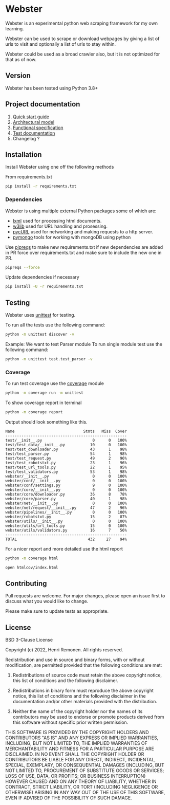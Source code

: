 # Webster

Webster is an experimental python web scraping framework for my own learning.

Webster can be used to scrape or download webpages by giving a list of urls to visit and
optionally a list of urls to stay within.

Webster could be used as a broad crawler also, but it is not optimized for that as of now.

## Version
Webster has been tested using Python 3.8+

## Project documentation
1. [Quick start guide](docs/project_docs/quickstart.md)
2. [Architectural model](docs/project_docs/architecture.md)
3. [Functional specification](docs/project_docs/functional_spec.md)
4. [Test documentation](docs/project_docs/testing.md)
5. Changelog ?

## Installation
Install Webster using one off the following methods

From requirements.txt
```bash
pip install -r requirements.txt
```

### Dependencies
Webster is using multiple external Python packages some of which are:
+ [lxml](https://lxml.de/index.html) used for processing html documents.
+ [w3lib](https://w3lib.readthedocs.io/en/latest/) used for URL handling and prosessing.
+ [pycURL](http://pycurl.io/) used for networking and making requests to a http server.
+ [pymongo](https://pymongo.readthedocs.io/en/stable/) tools for working with mongoDB using python

Use [pipreqs](https://pypi.org/project/pipreqs/) to make new requirements.txt
if new dependencies are added in PR force over requirements.txt
and make sure to include the new one in PR.

```bash
pipreqs --force
```

Update dependencies if necessary

```bash
pip install -U -r requirements.txt
```

## Testing
Webster uses [unittest](https://docs.python.org/3/library/unittest.html) for testing.

To run all the tests use the following command:

```bash
python -m unittest discover -v
```

Example: We want to test Parser module
To run single module test use the following command:

```bash
python -m unittest test.test_parser -v
```


### Coverage
To run test coverage use the [coverage](https://coverage.readthedocs.io/en/6.5.0/) module

```bash
python -m coverage run -m unittest
```

To show coverage report in terminal

```bash
python -m coverage report
```

Output should look something like this.

```console
Name                              Stmts   Miss  Cover
-----------------------------------------------------
test/__init__.py                      0      0   100%
test/test_data/__init__.py           10      0   100%
test/test_downloader.py              43      1    98%
test/test_parser.py                  54      1    98%
test/test_request.py                 49      2    96%
test/test_robotstxt.py               23      1    96%
test/test_url_tools.py               22      1    95%
test/test_validators.py              53      1    98%
webster/__init__.py                   0      0   100%
webster/conf/__init__.py              0      0   100%
webster/conf/settings.py              9      0   100%
webster/core/__init__.py              0      0   100%
webster/core/downloader.py           36      8    78%
webster/core/parser.py               40      1    98%
webster/net/__init__.py               0      0   100%
webster/net/request/__init__.py      47      2    96%
webster/pipelines/__init__.py         0      0   100%
webster/robotstxt.py                 15      2    87%
webster/utils/__init__.py             0      0   100%
webster/utils/url_tools.py           15      0   100%
webster/utils/validators.py          16      7    56%
-----------------------------------------------------
TOTAL                               432     27    94%
```

For a nicer report and more detailed use the html report

```bash
python -m coverage html

open htmlcov/index.html   
```


## Contributing
Pull requests are welcome. For major changes, please open an issue first to discuss what you would like to change.

Please make sure to update tests as appropriate.

## License
BSD 3-Clause License

Copyright (c) 2022, Henri Remonen.
All rights reserved.

Redistribution and use in source and binary forms, with or without modification, are permitted provided that the following conditions are met:

1. Redistributions of source code must retain the above copyright notice, this list of conditions and the following disclaimer.

2. Redistributions in binary form must reproduce the above copyright notice, this list of conditions and the following disclaimer in the documentation and/or other materials provided with the distribution.

3. Neither the name of the copyright holder nor the names of its contributors may be used to endorse or promote products derived from this software without specific prior written permission.

THIS SOFTWARE IS PROVIDED BY THE COPYRIGHT HOLDERS AND CONTRIBUTORS "AS IS" AND ANY EXPRESS OR IMPLIED WARRANTIES, INCLUDING, BUT NOT LIMITED TO, THE IMPLIED WARRANTIES OF MERCHANTABILITY AND FITNESS FOR A PARTICULAR PURPOSE ARE DISCLAIMED. IN NO EVENT SHALL THE COPYRIGHT HOLDER OR CONTRIBUTORS BE LIABLE FOR ANY DIRECT, INDIRECT, INCIDENTAL, SPECIAL, EXEMPLARY, OR CONSEQUENTIAL DAMAGES (INCLUDING, BUT NOT LIMITED TO, PROCUREMENT OF SUBSTITUTE GOODS OR SERVICES; LOSS OF USE, DATA, OR PROFITS; OR BUSINESS INTERRUPTION) HOWEVER CAUSED AND ON ANY THEORY OF LIABILITY, WHETHER IN CONTRACT, STRICT LIABILITY, OR TORT (INCLUDING NEGLIGENCE OR OTHERWISE) ARISING IN ANY WAY OUT OF THE USE OF THIS SOFTWARE, EVEN IF ADVISED OF THE POSSIBILITY OF SUCH DAMAGE.